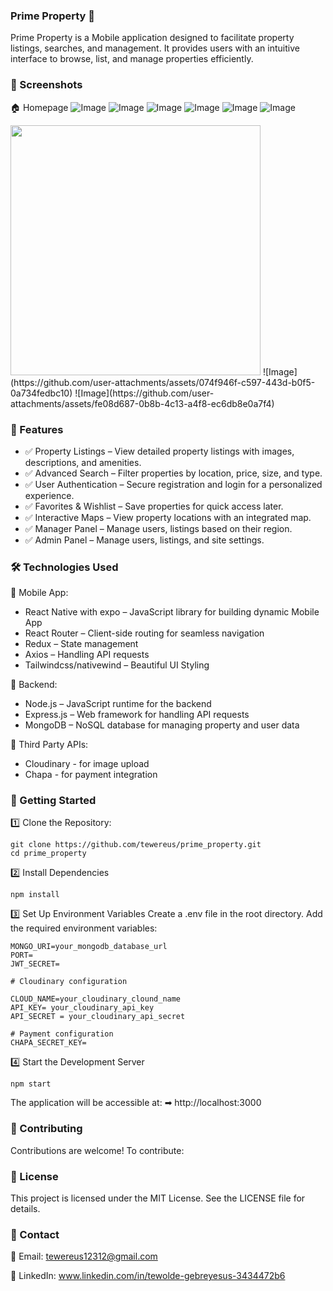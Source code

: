 ### Prime Property 🏡
Prime Property is a Mobile application designed to facilitate property listings, searches, and management. It provides users with an intuitive interface to browse, list, and manage properties efficiently.

### 📸 Screenshots
🏠 Homepage
![Image](https://github.com/user-attachments/assets/867435e3-586a-4599-851a-bb033b29328f) ![Image](https://github.com/user-attachments/assets/3b8fdbdc-7042-4a49-8172-e8d4a3aa63ed) ![Image](https://github.com/user-attachments/assets/33aa5d48-d2fc-4e11-b5ae-842704c9f478)
![Image](https://github.com/user-attachments/assets/497474f4-1294-4bb9-9922-bd5642b73c58) ![Image](https://github.com/user-attachments/assets/ea226c1e-db70-4ac0-a6dc-c0d5527a3891) ![Image](https://github.com/user-attachments/assets/b5d51996-de6c-40f3-bf68-b98437b09e80)

<img src="https://github.com/user-attachments/assets/867435e3-586a-4599-851a-bb033b29328f" width="400" />
![Image](https://github.com/user-attachments/assets/074f946f-c597-443d-b0f5-0a734fedbc10) ![Image](https://github.com/user-attachments/assets/fe08d687-0b8b-4c13-a4f8-ec6db8e0a7f4)

### 🚀 Features
- ✅ Property Listings – View detailed property listings with images, descriptions, and amenities.
- ✅ Advanced Search – Filter properties by location, price, size, and type.
- ✅ User Authentication – Secure registration and login for a personalized experience.
- ✅ Favorites & Wishlist – Save properties for quick access later.
- ✅ Interactive Maps – View property locations with an integrated map.
- ✅ Manager Panel – Manage users, listings based on their region.
- ✅ Admin Panel – Manage users, listings, and site settings.
  
### 🛠 Technologies Used
🔹 Mobile App:

- React Native with expo – JavaScript library for building dynamic Mobile App
- React Router – Client-side routing for seamless navigation
- Redux – State management
- Axios – Handling API requests
- Tailwindcss/nativewind – Beautiful UI Styling
  
🔹 Backend:

- Node.js – JavaScript runtime for the backend
- Express.js – Web framework for handling API requests
- MongoDB – NoSQL database for managing property and user data

🔹 Third Party APIs:

- Cloudinary - for image upload
- Chapa - for payment integration


### 📌 Getting Started
1️⃣ Clone the Repository:
```
git clone https://github.com/tewereus/prime_property.git
cd prime_property
```
2️⃣ Install Dependencies
```
npm install
```
3️⃣ Set Up Environment Variables
Create a .env file in the root directory.
Add the required environment variables:
```
MONGO_URI=your_mongodb_database_url
PORT=
JWT_SECRET=

# Cloudinary configuration

CLOUD_NAME=your_cloudinary_clound_name
API_KEY= your_cloudinary_api_key
API_SECRET = your_cloudinary_api_secret

# Payment configuration
CHAPA_SECRET_KEY=
```
4️⃣ Start the Development Server
```
npm start
```
The application will be accessible at:
➡ http://localhost:3000

### 🤝 Contributing
Contributions are welcome! To contribute:

### 📜 License
This project is licensed under the MIT License. See the LICENSE file for details.

### 📩 Contact
📧 Email: tewereus12312@gmail.com

🔗 LinkedIn: www.linkedin.com/in/tewolde-gebreyesus-3434472b6
